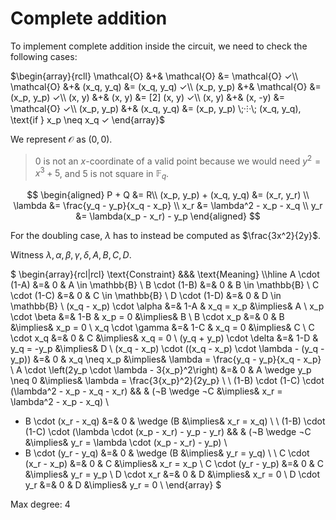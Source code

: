 # Complete addition

To implement complete addition inside the circuit, we need to check the following cases:

$\begin{array}{rcll}
\mathcal{O} &+& \mathcal{O} &= \mathcal{O} ✓\\
\mathcal{O} &+& (x_q, y_q)  &= (x_q, y_q) ✓\\
 (x_p, y_p) &+& \mathcal{O} &= (x_p, y_p) ✓\\
   (x, y)   &+& (x, y)      &= [2] (x, y) ✓\\
   (x, y)   &+& (x, -y)     &= \mathcal{O} ✓\\
 (x_p, y_p) &+& (x_q, y_q)  &= (x_p, y_p) \;⸭\; (x_q, y_q), \text{if } x_p \neq x_q ✓
\end{array}$

We represent $\mathcal{O}$ as $(0, 0)$.

> $0$ is not an $x$-coordinate of a valid point because we would need $y^2 = x^3 + 5$, and $5$ is not square in $\mathbb{F}_q$.

$$
\begin{aligned}
P + Q &= R\\
(x_p, y_p) + (x_q, y_q) &= (x_r, y_r) \\
                \lambda &= \frac{y_q - y_p}{x_q - x_p} \\
                    x_r &= \lambda^2 - x_p - x_q \\
                    y_r &= \lambda(x_p - x_r) - y_p
\end{aligned}
$$

For the doubling case, $\lambda$ has to instead be computed as $\frac{3x^2}{2y}$.

Witness $\lambda, \alpha, \beta, \gamma, \delta, A, B, C, D$.

$
\begin{array}{rcl|rcl}
\text{Constraint} &&& \text{Meaning} \\\hline
            A \cdot (1-A) &=& 0 & A \in \mathbb{B} \\
            B \cdot (1-B) &=& 0 & B \in \mathbb{B} \\
            C \cdot (1-C) &=& 0 & C \in \mathbb{B} \\
            D \cdot (1-D) &=& 0 & D \in \mathbb{B} \\
 (x_q - x_p) \cdot \alpha &=& 1-A & x_q = x_p &\implies& A \\
          x_p \cdot \beta &=& 1-B & x_p = 0 &\implies& B \\
              B \cdot x_p &=& 0 & B &\implies& x_p = 0 \\
         x_q \cdot \gamma &=& 1-C & x_q = 0 &\implies& C \\
              C \cdot x_q &=& 0 & C &\implies& x_q = 0 \\
 (y_q + y_p) \cdot \delta &=& 1-D & y_q = -y_p &\implies& D \\
(x_q - x_p) \cdot ((x_q - x_p) \cdot \lambda - (y_q - y_p)) &=& 0 & x_q \neq x_p &\implies& \lambda = \frac{y_q - y_p}{x_q - x_p} \\
A \cdot \left(2y_p \cdot \lambda - 3{x_p}^2\right) &=& 0 & A \wedge y_p \neq 0 &\implies& \lambda = \frac{3{x_p}^2}{2y_p} \\
\\
(1-B) \cdot (1-C) \cdot (\lambda^2 - x_p - x_q - x_r) && & (¬B \wedge ¬C &\implies& x_r = \lambda^2 - x_p - x_q) \\
+ B \cdot (x_r - x_q) &=& 0 & \wedge (B &\implies& x_r = x_q) \\
\\
(1-B) \cdot (1-C) \cdot (\lambda \cdot (x_p - x_r) - y_p - y_r) && & (¬B \wedge ¬C &\implies& y_r = \lambda \cdot (x_p - x_r) - y_p) \\
+ B \cdot (y_r - y_q) &=& 0 & \wedge (B &\implies& y_r = y_q) \\
\\
      C \cdot (x_r - x_p) &=& 0 & C &\implies& x_r = x_p \\
      C \cdot (y_r - y_p) &=& 0 & C &\implies& y_r = y_p \\
              D \cdot x_r &=& 0 & D &\implies& x_r = 0 \\
              D \cdot y_r &=& 0 & D &\implies& y_r = 0 \\
\end{array}
$

Max degree: 4
